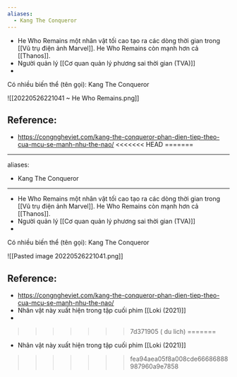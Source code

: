 ```yaml
---
aliases:
  - Kang The Conqueror
---
```


- He Who Remains một nhân vật tối cao tạo ra các dòng thời gian trong [[Vũ trụ điện ảnh Marvel]]. He Who Remains còn mạnh hơn cả [[Thanos]].
- Người quản lý [[Cơ quan quản lý phương sai thời gian (TVA)]]
- 
Có nhiều biến thể (tên gọi): Kang The Conqueror

![[20220526221041 ~ He Who Remains.png]]

## Reference:
- https://congngheviet.com/kang-the-conqueror-phan-dien-tiep-theo-cua-mcu-se-manh-nhu-the-nao/
<<<<<<< HEAD
=======
---
aliases:
  - Kang The Conqueror
---

- He Who Remains một nhân vật tối cao tạo ra các dòng thời gian trong [[Vũ trụ điện ảnh Marvel]]. He Who Remains còn mạnh hơn cả [[Thanos]].
- Người quản lý [[Cơ quan quản lý phương sai thời gian (TVA)]]
- 
Có nhiều biến thể (tên gọi): Kang The Conqueror

![[Pasted image 20220526221041.png]]

## Reference:
- https://congngheviet.com/kang-the-conqueror-phan-dien-tiep-theo-cua-mcu-se-manh-nhu-the-nao/
- Nhân vật này xuất hiện trong tập cuối phim [[Loki (2021)]]
- 
>>>>>>> 7d371905 ( du lich)
=======
- Nhân vật này xuất hiện trong tập cuối phim [[Loki (2021)]]

>>>>>>> fea94aea05f8a008cde66686888987960a9e7858

